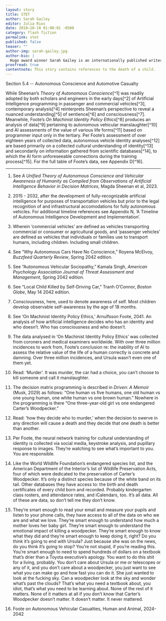 ```yaml
---
layout: story
title: STET
author: Sarah Gailey
editor: Julia Rios
date: 2018–10-18 01:00:01 -0500
category: flash fiction
permalink: stet
published: false
teaser: ""
author-img: sarah-gailey.jpg
author-bio: |
  Hugo award winner Sarah Gailey is an internationally published writer of fiction and nonfiction. Their nonfiction has been published by Mashable and the Boston Globe, and they are a regular contributor for Tor.com and Barnes & Noble. Their most recent fiction credits include Fireside Fiction, Tor.com, and Uncanny Magazine. Their debut novella, River of Teeth, was published in 2017 via Tor.com and was a 2018 Hugo and Nebula award finalist. They have a novel forthcoming from Tor Books in Spring 2019. You can find links to their work at [sarahgailey.com](http://www.sarahgailey.com); find them on social media [@gaileyfrey](https://twitter.com/gaileyfrey).
proofread: true
contentnote: This story contains references to the death of a child.
---
```


Section 5.4 -- Autonomous Conscience and Automotive Casualty

While Sheenan’s _Theory of Autonomous Conscience_[^1] was readily adopted by both scholars and engineers in the early days[^2] of Artificial Intelligence programming in passenger and commercial vehicles[^3], contemporary analysis[^4] reinterprets Sheenan’s perspective to reveal a nuanced understanding[^5] of sentience[^6] and consciousness[^7]. Meanwhile, Foote’s _On Machinist Identity Policy Ethics_[^8] produces an analysis of data[^9] pertaining to autonomous vehicular manslaughter[^10] and AI assessments of the value of various life forms[^11] based on programmer input only in the tertiary. Per Foote’s assessment of over eighteen years of collected data, autonomous vehicle identity analyses[^12] are based primarily on a collected cultural understanding of identity[^13] and secondarily on information gathered from scientific databases[^14], to which the AI form unforeseeable connections during the training process[^15]. For the full table of Foote’s data, see Appendix D[^16].

---
1. See _A Unified Theory of Autonomous Conscience and Vehicular Awareness of Humanity as Compiled from Observations of Artificial Intelligence Behavior in Decision Matrices_, Magda Sheenan et al, 2023.

2. 2015 - 2032, after the development of fully-recognizable artificial intelligence for purposes of transportation vehicles but prior to the legal recognition of and infrastructural accomodations for fully autonomous vehicles. For additional timeline references see Appendix N, ‘A Timeline of Autonomous Intelligence Development and Implementation’.

3. Wherein ‘commercial vehicles’ are defined as vehicles transporting commercial or consumer or agricultural goods, and ‘passenger vehicles’ are defined as vehicles that individuals or families use to transport humans, including children. Including small children.

4. See “Why Autonomous Cars Have No Conscience,”  Royena McElvoy, _Buzzfeed Quarterly Review_, Spring 2042 edition.

5. See “Autonomous Vehicular Sociopathy,” Kamala Singh, _American Psychology Association Journal of Threat Assessment and Management_, Spring 2042 edition.

6. See “Local Child Killed by Self-Driving Car,” Tranh O’Connor, _Boston Globe_, May 14 2042 edition.

7.  Consciousness, here, used to denote awareness of self. Most children develop observable self-awareness by the age of 18 months.

8. See ‘On Machinist Identity Policy Ethics,’ Arnulfsson Foote, 2041. An analysis of how artificial intelligence decides who has an identity and who doesn’t. Who has consciousness and who doesn’t.

9. The data analysed in ‘On Machinist Identity Policy Ethics’ was collected from coroners and medical examiners worldwide. With over three million incidences to work from, Foote’s conclusion re: the inability of AI to assess the relative value of the life of a human correctly is concrete and damning. Over three million incidences, and Ursula wasn’t even one of them yet.  

10. Read: ‘Murder’. It was murder, the car had a choice, you can’t choose to kill someone and call it manslaughter.

11. The decision matrix programming is described in _Driven: A Memoir_ (Musk, 2029) as follows: “One human vs five humans, one old human vs one young human, one white human vs one brown human.” Nowhere in the programming is there “One three-year-old girl vs one endangered Carter’s Woodpecker.”

12. Read: ‘how they decide who to murder,’ when the decision to swerve in any direction will cause a death and they decide that one death is better than another.

13. Per Foote, the neural network training for cultural understanding of identity is collected via social media, keystroke analysis, and pupillary response to images. They’re watching to see what’s important to you. You are responsible.

14. Like the World Wildlife Foundation’s endangered species list, and the American Department of the Interior’s list of Wildlife Preservation Acts, four of which were dedicated to the preservation of Carter’s Woodpecker. It’s only a distinct species because of the white band on its tail. Other databases they have access to: the birth and death certificates of every child born and recorded. Probably kindergarten class rosters, and attendance rates, and iCalendars, too. It’s all data. All of these are data, so don’t tell me they don’t know.

15. They’re smart enough to read your email and measure your pupils and listen to your phone calls, they have access to all of the data on who we are and what we love. They’re smart enough to understand how much a mother loves her baby girl. They’re smart enough to understand the emotional impact of killing a woodpecker. They’re smart enough to know what they did and they’re smart enough to keep doing it, right? Do you think it’s going to end with Ursula? Just because she was on the news, do you think it’s going to stop?
You’re not stupid, if you’re reading this. You’re smart enough to need to spend hundreds of dollars on a textbook that’s drier than a Toyota executive’s apology. You want to do this shit for a living, probably. You don’t care about Ursula or me or telescopes or any of it, and you don’t care about a woodpecker, you just want to see what you can make go and how fast you can do it. She just wanted to look at the fucking sky. Can a woodpecker look at the sky and wonder what’s past the clouds? That’s what you need a textbook about, you idiot, that’s what you need to be learning about. None of the rest of it matters. None of it matters at all if you don’t know that Carter’s Woodpecker doesn’t matter. It doesn’t matter. It never mattered.

16. Foote on Autonomous Vehicular Casualties, Human and Animal, 2024-2042
